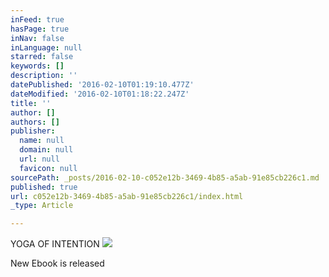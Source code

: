 ```yaml
---
inFeed: true
hasPage: true
inNav: false
inLanguage: null
starred: false
keywords: []
description: ''
datePublished: '2016-02-10T01:19:10.477Z'
dateModified: '2016-02-10T01:18:22.247Z'
title: ''
author: []
authors: []
publisher:
  name: null
  domain: null
  url: null
  favicon: null
sourcePath: _posts/2016-02-10-c052e12b-3469-4b85-a5ab-91e85cb226c1.md
published: true
url: c052e12b-3469-4b85-a5ab-91e85cb226c1/index.html
_type: Article

---
```

YOGA OF INTENTION ![](https://the-grid-user-content.s3-us-west-2.amazonaws.com/eab62c60-e08c-4abc-b909-a309e1b8a412.png)

New Ebook is released